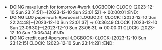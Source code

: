 - DOING make lunch for tomorrow #work
  :LOGBOOK:
  CLOCK: [2023-12-10 Sun 23:01:51]--[2023-12-10 Sun 23:01:52] =>  00:00:01
  :END:
- DOING EDD paperwork #personal
  :LOGBOOK:
  CLOCK: [2023-12-10 Sun 22:24:48]--[2023-12-10 Sun 23:01:37] =>  00:36:49
  CLOCK: [2023-12-10 Sun 23:06:30]--[2023-12-10 Sun 23:06:31] =>  00:00:01
  CLOCK: [2023-12-10 Sun 23:06:34]
  :END:
- DOING credit card #personal
  :LOGBOOK:
  CLOCK: [2023-12-10 Sun 23:12:15]
  CLOCK: [2023-12-10 Sun 23:14:28]
  :END:
